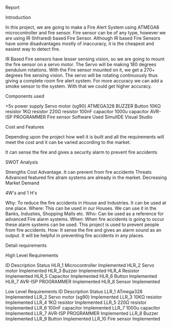 Report

Introduction

In this project, we are going to make a Fire Alert System using ATMEGA8 microcontroller and fire sensor. Fire sensor can be of any type, however we are using IR (Infrared) based Fire Sensor. Although IR based Fire Sensors have some disadvantages mostly of inaccuracy, it is the cheapest and easiest way to detect fire.

IR Based Fire sensors have lesser sensing vision, so we are going to mount the fire sensor on a servo motor. The Servo will be making 180 degrees pendulum rotations. With the Fire sensor mounted on it, we get a 270+ degrees fire sensing vision. The servo will be rotating continuously thus giving a complete room fire alert system. For more accuracy we can add a smoke sensor to the system. With that we could get higher accuracy.

Components used

+5v power supply
Servo motor (sg90)
ATMEGA328 BUZZER
Button
10KΩ resistor
1KΩ resistor
220Ω resistor
100nF capacitor
1000u capacitor
AVR-ISP PROGRAMMER
Fire sensor
Software Used
SimulIDE
Visual Studio

Cost and Features

Depending upon the project how well it is built and all the requirements will meet the cost and it can be varied according to the market.

It can sense the fire and gives a security alarm to prevent fire accidents

SWOT Analysis

Strengths
Cost Advantage.
It can prevent from fire accidents
Threats
Advanced featured fire alram systems are already in the market.
Decreasing Market Demand

4W's and 1 H's

Why:
To reduce the fire accidents in House and Industries.
It can be used at one place.
Where:
This can be used in our Houses.
We can use it in the Banks, Industies, Shopping Malls etc.
Who:
Can be used as a reference for advanced Fire alarm systems.
When:
When fire accidents is going to occur these alarm systems can be used.
This project is used to prevent people from fire accidents.
How:
It sense the fire and gives an alarm sound as an output.
It will be helpful in preventing fire accidents in any places.

Detail requirements

High Level Requirements

ID	Description	Status
HLR_1	Microcontroller	Implemented
HLR_2	Servo motor	Implemented
HLR_3	Buzzer	Implemented
HLR_4	Resistor	Implemented
HLR_5	Capacitor	Implemented
HLR_6	Button	Implemented
HLR_7	AVR-ISP PROGRAMMER	Implemented
HLR_8	Sensor	Implemented


Low Level Requirements
ID	Description	Status
LLR_1	ATmega328	Implemented
LLR_2	Servo motor (sg90)	Implemented
LLR_3	10KΩ resistor	Implemented
LLR_4	1KΩ resistor	Implemented
LLR_5	220Ω resistor	Implemented
LLR_6	100nF capacitor	Implemented
LLR_7	1000u capacitor	Implemented
LLR_7	AVR-ISP PROGRAMMER	Implemented
LLR_8	Buzzer	Implemented
LLR_9	Button	Implemented
LLR_10	Fire sensor	Implemented
